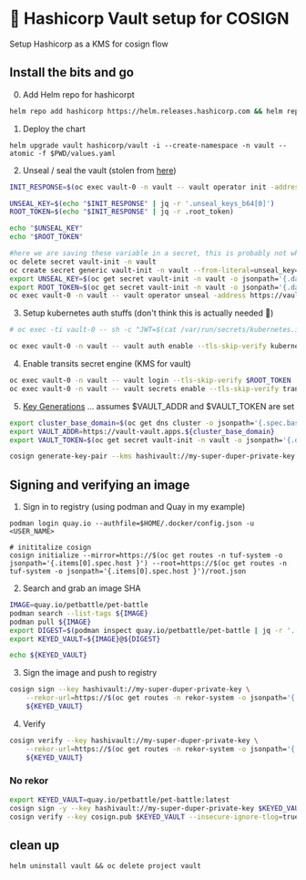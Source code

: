 # 🔐 Hashicorp Vault setup for COSIGN
Setup Hashicorp as a KMS for cosign flow

## Install the bits and go 

0. Add Helm repo for hashicorpt
```bash
helm repo add hashicorp https://helm.releases.hashicorp.com && helm repo update
```

1. Deploy the chart 
```
helm upgrade vault hashicorp/vault -i --create-namespace -n vault --atomic -f $PWD/values.yaml
```

2. Unseal / seal the vault (stolen from [here](https://github.com/redhat-cop/vault-config-operator/blob/main/docs/end-to-end-example.md))
```bash 
INIT_RESPONSE=$(oc exec vault-0 -n vault -- vault operator init -address https://vault.vault.svc:8200 -ca-path /var/run/secrets/kubernetes.io/serviceaccount/service-ca.crt -format=json -key-shares 1 -key-threshold 1)

UNSEAL_KEY=$(echo "$INIT_RESPONSE" | jq -r '.unseal_keys_b64[0]')
ROOT_TOKEN=$(echo "$INIT_RESPONSE" | jq -r .root_token)

echo "$UNSEAL_KEY"
echo "$ROOT_TOKEN"

#here we are saving these variable in a secret, this is probably not what you should do in a production environment
oc delete secret vault-init -n vault
oc create secret generic vault-init -n vault --from-literal=unseal_key=${UNSEAL_KEY} --from-literal=root_token=${ROOT_TOKEN}
export UNSEAL_KEY=$(oc get secret vault-init -n vault -o jsonpath='{.data.unseal_key}' | base64 -d )
export ROOT_TOKEN=$(oc get secret vault-init -n vault -o jsonpath='{.data.root_token}' | base64 -d )
oc exec vault-0 -n vault -- vault operator unseal -address https://vault.vault.svc:8200 -ca-path /var/run/secrets/kubernetes.io/serviceaccount/service-ca.crt $UNSEAL_KEY
```


3. Setup kubernetes auth stuffs (don't think this is actually needed 🤷)
```bash
# oc exec -ti vault-0 -- sh -c "JWT=$(cat /var/run/secrets/kubernetes.io/serviceaccount/token) && KUBERNETES_HOST=https://${KUBERNETES_PORT_443_TCP_ADDR}:443 && vault auth enable --tls-skip-verify kubernetes"

oc exec vault-0 -n vault -- vault auth enable --tls-skip-verify kubernetes
```

4. Enable transits secret engine (KMS for vault) 
```bash
oc exec vault-0 -n vault -- vault login --tls-skip-verify $ROOT_TOKEN 
oc exec vault-0 -n vault -- vault secrets enable --tls-skip-verify transit
```

5. [Key Generations](https://github.com/sigstore/cosign/blob/main/KMS.md) ... assumes $VAULT_ADDR and $VAULT_TOKEN are set
```bash
export cluster_base_domain=$(oc get dns cluster -o jsonpath='{.spec.baseDomain}')
export VAULT_ADDR=https://vault-vault.apps.${cluster_base_domain}
export VAULT_TOKEN=$(oc get secret vault-init -n vault -o jsonpath='{.data.root_token}' | base64 -d )

cosign generate-key-pair --kms hashivault://my-super-duper-private-key
```

## Signing and verifying an image
1. Sign in to registry (using podman and Quay in my example)
```
podman login quay.io --authfile=$HOME/.docker/config.json -u <USER_NAME>

# inititalize cosign 
cosign initialize --mirror=https://$(oc get routes -n tuf-system -o jsonpath='{.items[0].spec.host }') --root=https://$(oc get routes -n tuf-system -o jsonpath='{.items[0].spec.host }')/root.json
```

2. Search and grab an image SHA
```bash
IMAGE=quay.io/petbattle/pet-battle
podman search --list-tags ${IMAGE}
podman pull ${IMAGE}
export DIGEST=$(podman inspect quay.io/petbattle/pet-battle | jq -r '.[0].Digest')
export KEYED_VAULT=${IMAGE}@${DIGEST}

echo ${KEYED_VAULT}
```

3. Sign the image and push to registry 
```bash
cosign sign --key hashivault://my-super-duper-private-key \
    --rekor-url=https://$(oc get routes -n rekor-system -o jsonpath='{.items[0].spec.host }') \
    ${KEYED_VAULT}
```

4. Verify
```bash
cosign verify --key hashivault://my-super-duper-private-key \
    --rekor-url=https://$(oc get routes -n rekor-system -o jsonpath='{.items[0].spec.host }') \
    ${KEYED_VAULT}
```

### No rekor
```bash
export KEYED_VAULT=quay.io/petbattle/pet-battle:latest
cosign sign -y --key hashivault://my-super-duper-private-key $KEYED_VAULT --tlog-upload=false
cosign verify --key cosign.pub $KEYED_VAULT --insecure-ignore-tlog=true
```


## clean up
```
helm uninstall vault && oc delete project vault
```
